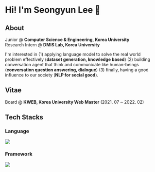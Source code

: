 # Hi! I'm Seongyun Lee 👋

## About
Junior @ **Computer Science & Engineering, Korea University**<br>
Research Intern @ <b>DMIS Lab, Korea University</b><br>

I'm interested in (1) applying language model to solve the real world problem effectively (**dataset generation, knowledge based**) (2) building conversation agent that think and communicate like human-beings (**conversation question answering, dialogue**) (3) finally, having a good influence to our society (**NLP for social good**).  <br>

## Vitae
Board @ **KWEB, Korea University Web Master** (2021. 07 ~ 2022. 02)<br>
## Tech Stacks
### Language
  <img src="https://img.shields.io/badge/Python-lightgrey?style=flat&logo=Python&logoColor=3776AB"/> 

### Framework
  <img src="https://img.shields.io/badge/PyTorch-lightgrey?style=flat&logo=PyTorch&logoColor=EE4C2C"/> 

